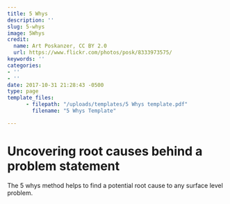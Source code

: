 ```yaml
---
title: 5 Whys
description: ''
slug: 5-whys
image: 5Whys
credit:
  name: Art Poskanzer, CC BY 2.0
  url: https://www.flickr.com/photos/posk/8333973575/
keywords: ''
categories:
- ''
- ''
date: 2017-10-31 21:28:43 -0500
type: page
template_files:
      - filepath: "/uploads/templates/5 Whys template.pdf"
        filename: "5 Whys Template"

---
```

# Uncovering root causes behind a problem statement

The 5 whys method helps to find a potential root cause to any surface level problem.
